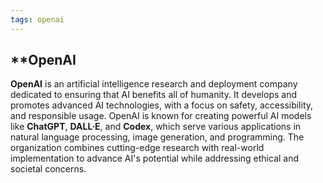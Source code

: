 ```yaml
---
tags: openai
---
```


## **OpenAI

**OpenAI** is an artificial intelligence research and deployment company dedicated to ensuring that AI benefits all of humanity. It develops and promotes advanced AI technologies, with a focus on safety, accessibility, and responsible usage. OpenAI is known for creating powerful AI models like **ChatGPT**, **DALL·E**, and **Codex**, which serve various applications in natural language processing, image generation, and programming. The organization combines cutting-edge research with real-world implementation to advance AI's potential while addressing ethical and societal concerns.